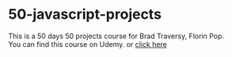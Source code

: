 # 50-javascript-projects

This is a 50 days 50 projects course for Brad Traversy, Florin Pop.
<br>
You can find this course on Udemy.
or <a href="https://www.udemy.com/course/50-projects-50-days/">click here</a>
